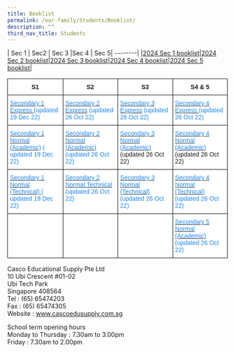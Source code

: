 ```yaml
---
title: Booklist
permalink: /our-family/Students/Booklist/
description: ""
third_nav_title: Students
---
```

<style type="text/css">
.tg  {border-collapse:collapse;border-spacing:0;}
.tg td{border-color:black;border-style:solid;border-width:1px;font-family:Arial, sans-serif;font-size:14px;
  overflow:hidden;padding:10px 5px;word-break:normal;}
.tg th{border-color:black;border-style:solid;border-width:1px;font-family:Arial, sans-serif;font-size:14px;
  font-weight:normal;overflow:hidden;padding:10px 5px;word-break:normal;}
.tg .tg-2g1l{background-color:#FFF;font-weight:bold;text-align:center;vertical-align:middle}
.tg .tg-7q4r{background-color:#FFF;color:#1E87F0;text-align:left;vertical-align:top}
.tg .tg-ktyi{background-color:#FFF;text-align:left;vertical-align:top}
.tg .tg-f4yw{background-color:#FFF;text-align:center;vertical-align:middle}
</style>

| Sec 1  | Sec2 | Sec 3 |Sec 4 | Sec 5|
 --------|
|[2024 Sec 1 booklist](/files/Students/Booklist/2024%20secondary%201%20booklist.pdf)|[2024 Sec 2 booklist](/files/Students/Booklist/2024%20secondary%202%20booklist.pdf)|[2024 Sec 3 booklist](/files/Students/Booklist/2024%20secondary%203%20booklist.pdf)|[2024 Sec 4 booklist](/files/Students/Booklist/2024%20secondary%204%20booklist.pdf)|[2024 Sec 5 booklist](/files/Students/Booklist/2024%20secondary%205%20booklist.pdf)|

<table class="tg">
<thead>
  <tr>
    <th class="tg-2g1l">S1</th>
    <th class="tg-2g1l">S2</th>
    <th class="tg-2g1l">S3</th>
    <th class="tg-2g1l">S4 &amp; 5</th>
  </tr>
</thead>
<tbody>
  <tr>
    <td class="tg-7q4r"><a href="/files/Students/Booklist/Secondary%201%20Express%20updated%2019%20Dec.pdf"><span style="text-decoration:none;color:#1E87F0">Secondary 1 Express</span></a><a href="/files/Students/Booklist/Secondary%201%20Express%20updated%2019%20Dec.pdf"> </a>(updated 19 Dec 22)<br></td>
    <td class="tg-7q4r"><a href="/files/Students/Booklist/Secondary%202%20Express.pdf"><span style="text-decoration:none;color:#1E87F0">Secondary 2 Express</span></a> (updated 26 Oct 22)<br></td>
    <td class="tg-7q4r"><a href="/files/Students/Booklist/Secondary%203%20Express.pdf"><span style="text-decoration:none;color:#1E87F0">Secondary 3 Express</span></a> (updated 26 Oct 22)<br></td>
    <td class="tg-7q4r"><a href="/files/Students/Booklist/Secondary%204%20Express.pdf"><span style="text-decoration:none;color:#1E87F0">Secondary 4 Express </span></a>(updated 26 Oct 22)<br></td>
  </tr>
  <tr>
    <td class="tg-7q4r"><a href="/files/Students/Booklist/Secondary%201%20Normal%20Academic%20updated%2019%20Dec.pdf"><span style="text-decoration:none;color:#1E87F0">Secondary 1 Normal (Academic)</span></a>  ( updated 19 Dec 22)</td>
    <td class="tg-7q4r"><a href="/files/Students/Booklist/Secondary%202%20Normal%20Academic.pdf"><span style="text-decoration:none;color:#1E87F0">Secondary 2 Normal (Academic) </span></a> (updated 26 Oct 22)<br></td>
    <td class="tg-ktyi"> <a href="/files/Students/Booklist/Secondary%203%20Normal%20Academic.pdf"><span style="text-decoration:none;color:#1E87F0">Secondary 3 Normal (Academic) </span></a> (updated 26 Oct  22)<br></td>
    <td class="tg-ktyi"> <a href="/files/Students/Booklist/Secondary%204%20Normal%20Academic.pdf"><span style="text-decoration:none;color:#1E87F0">Secondary 4 Normal (Academic)</span></a> (updated 26 Oct 22)<br></td>
  </tr>
  <tr>
    <td class="tg-7q4r"><a href="/files/Students/Booklist/Secondary%201%20Normal%20Technical%20updated%2019%20Dec.pdf"><span style="text-decoration:none;color:#1E87F0">Secondary 1 Normal (Technical)</span></a><a href="/files/Students/Booklist/Secondary%201%20Normal%20Technical%20updated%2019%20Dec.pdf"> </a>( updated 19 Dec 22)<br></td>
    <td class="tg-7q4r"><a href="/files/Students/Booklist/Secondary%202%20Normal%20Technical.pdf"><span style="text-decoration:none;color:#1E87F0">Secondary 2 Normal Technical</span></a>  (updated 26 Oct 22)<br></td>
    <td class="tg-7q4r"><a href="/files/Students/Booklist/Secondary%203%20Normal%20Technical.pdf"><span style="text-decoration:none;color:#1E87F0">Secondary 3 Normal (Technical)</span></a> (updated 26 Oct 22)<br></td>
    <td class="tg-7q4r"><a href="/files/Students/Booklist/Secondary%204%20Normal%20Technical.pdf"><span style="text-decoration:none;color:#1E87F0">Secondary 4 Normal (Technical)</span></a> (updated 26 Oct 22)<br></td>
  </tr>
  <tr>
    <td class="tg-f4yw"> <br></td>
    <td class="tg-f4yw"> <br></td>
    <td class="tg-f4yw"> <br></td>
    <td class="tg-7q4r"><a href="/files/Students/Booklist/Secondary%205%20Normal%20Academic.pdf"><span style="text-decoration:none;color:#1E87F0"> Secondary 5 Normal (Academic)</span></a> (updated 26 Oct 22) </td>
  </tr>
</tbody>
</table>

Casco Educational Supply Pte Ltd  
10 Ubi Crescent #01-02  
Ubi Tech Park  
Singapore 408564  
Tel : (65) 65474203&nbsp;  
Fax : (65) 65474305  
Website : www.cascoedusupply.com.sg


School term opening hours&nbsp;  
Monday to Thursday : 7.30am to 3.00pm  
Friday : 7.30am to 2.00pm